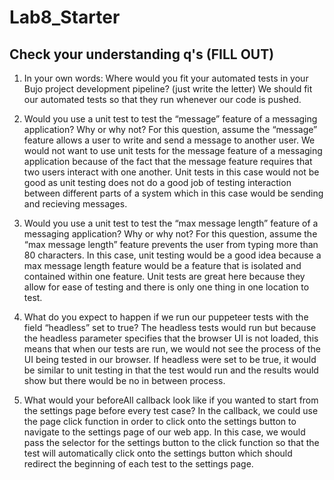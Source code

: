 # Lab8_Starter

## Check your understanding q's (FILL OUT)
1. In your own words: Where would you fit your automated tests in your Bujo project development pipeline? (just write the letter)
   We should fit our automated tests so that they run whenever our code is pushed.

2. Would you use a unit test to test the “message” feature of a messaging application? Why or why not? For this question, assume the “message” feature allows a user to write and send a message to another user.
   We would not want to use unit tests for the message feature of a messaging application because of the fact that the message feature requires that two users interact with one another. Unit tests in this case would not be good as unit testing does not do a good job of testing interaction between different parts of a system which in this case would be sending and recieving messages.

3. Would you use a unit test to test the “max message length” feature of a messaging application? Why or why not? For this question, assume the “max message length” feature prevents the user from typing more than 80 characters.
   In this case, unit testing would be a good idea because a max message length feature would be a feature that is isolated and contained within one feature. Unit tests are great here because they allow for ease of testing and there is only one thing in one location to test.

4. What do you expect to happen if we run our puppeteer tests with the field “headless” set to true?
   The headless tests would run but because the headless parameter specifies that the browser UI is not loaded, this means that when our tests are run, we would not see the process of the UI being tested in our browser. If headless were set to be true, it would be similar to unit testing in that the test would run and the results would show but there would be no in between process.

5. What would your beforeAll callback look like if you wanted to start from the settings page before every test case?
    In the callback, we could use the page click function in order to click onto the settings button to navigate to the settings page of our web app. In this case, we would pass the selector for the settings button to the click function so that the test will automatically click onto the settings button which should redirect the beginning of each test to the settings page.

